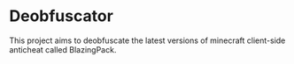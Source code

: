 # Deobfuscator
 
This project aims to deobfuscate the latest versions of minecraft client-side anticheat called BlazingPack.